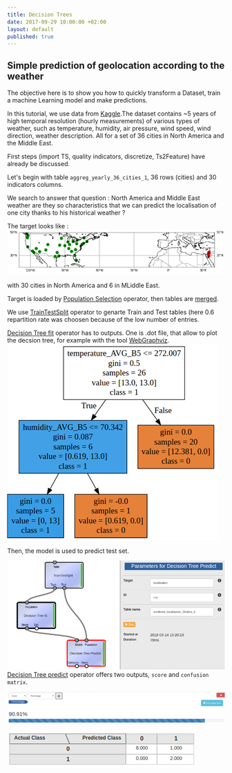 ```yaml
---
title: Decision Trees
date: 2017-09-29 10:00:00 +02:00
layout: default
published: true
---
```



Simple prediction of geolocation according to the weather
---------------------------------------------------------


The objective here is to show you how to quickly transform a Dataset, train a machine Learning model and make predictions.

In this tutorial, we use data from [Kaggle](https://www.kaggle.com/selfishgene/historical-hourly-weather-data).The dataset contains ~5 years of high temporal resolution (hourly measurements) of various types of weather, such as temperature, humidity, air pressure, wind speed, wind direction, weather description. All for a set of 36 cities in North America and the Middle East.


First steps (import TS, quality indicators, discretize, Ts2Feature) have already be discussed.

Let's begin with table `aggreg_yearly_36_cities_1`, 36 rows (cities) and 30 indicators columns.

We search to answer that question : North America and Middle East weather are they so characteristics that we can predict the localisation of one city thanks to his historical weather ?

The target looks like :
![Texte alternatif](/img/tuto4/carto.png "geolocalisation")

with 30 cities in North America and 6 in MLiddle East.


Target is loaded by [Population Selection](/doc/operators/populationSelection.png) operator, then tables are [merged](/doc/operators/mergeTables.png).


We use [TrainTestSplit](/doc/operators/trainTestSplit.html) operator to genarte Train and Test tables (here 0.6 repartition rate was choosen because of the low number of entries.

[Decision Tree fit](/doc/operators/decisionTreeFit.html) operator has to outputs. One is .dot file, that allow to plot the decsion tree, for example with the tool [WebGraphviz](http://www.webgraphviz.com/).
 ![Texte alternatif](/img/tuto4/webgraphviz.png)

Then, the model is used to predict test set.  

 ![Texte alternatif](/img/tuto4/predict.png "Decision Tree Predict")
[Decision Tree predict](/doc/operators/decisionTreePredict.html) operator offers two outputs, `score` and `confusion matrix`.

 ![Texte alternatif](/img/tuto4/score.png "Prediction score")

 ![Texte alternatif](/img/tuto4/confusion.png "confusion matrix")
